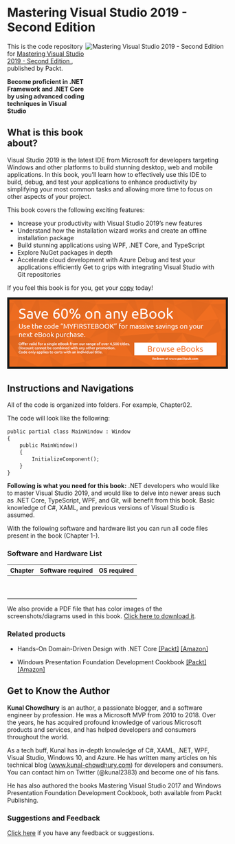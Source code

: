 # Mastering Visual Studio 2019 - Second Edition 

<a href="https://www.packtpub.com/media/catalog/product/cache/e4d64343b1bc593f1c5348fe05efa4a6/9/7/9781789530094-original.jpeg"><img src="" alt="Mastering Visual Studio 2019 - Second Edition " height="256px" align="right"></a>

This is the code repository for [Mastering Visual Studio 2019 - Second Edition ](https://www.packtpub.com/programming/mastering-visual-studio-2019-second-edition?utm_source=github&utm_medium=repository&utm_campaign=9781789530094), published by Packt.

**Become proficient in .NET Framework and .NET Core by using advanced coding techniques in Visual Studio**

## What is this book about?
Visual Studio 2019 is the latest IDE from Microsoft for developers targeting Windows and other platforms to build stunning desktop, web and mobile applications. In this book, you’ll learn how to effectively use this IDE to build, debug, and test your applications to enhance productivity by simplifying your most common tasks and allowing more time to focus on other aspects of your project.


This book covers the following exciting features:
* Increase your productivity with Visual Studio 2019’s new features 
* Understand how the installation wizard works and create an offline installation package 
* Build stunning applications using WPF, .NET Core, and TypeScript 
* Explore NuGet packages in depth 
* Accelerate cloud development with Azure 
Debug and test your applications efficiently 
Get to grips with integrating Visual Studio with Git repositories

If you feel this book is for you, get your [copy](https://www.amazon.com/dp/1789530091) today!

<a href="https://www.packtpub.com/?utm_source=github&utm_medium=banner&utm_campaign=GitHubBanner"><img src="https://raw.githubusercontent.com/PacktPublishing/GitHub/master/GitHub.png" 
alt="https://www.packtpub.com/" border="5" /></a>

## Instructions and Navigations
All of the code is organized into folders. For example, Chapter02.

The code will look like the following:
```
public partial class MainWindow : Window
{
    public MainWindow()
    {
        InitializeComponent();
    }
}
```

**Following is what you need for this book:**
.NET developers who would like to master Visual Studio 2019, and would like to delve into newer areas such as .NET Core, TypeScript, WPF, and Git, will benefit from this book. Basic knowledge of C#, XAML, and previous versions of Visual Studio is assumed.

With the following software and hardware list you can run all code files present in the book (Chapter 1-).
### Software and Hardware List
| Chapter | Software required | OS required |
| -------- | ------------------------------------ | ----------------------------------- |
|  |  |  |
|  |  |  |
|  |  |  |
|  |  |  |
|  |  |  |
|  |  |  |
|  |  |  |
|  |  |  |
|  |  |  |
|  |  |  |

We also provide a PDF file that has color images of the screenshots/diagrams used in this book. [Click here to download it]().

### Related products
* Hands-On Domain-Driven Design with .NET Core  [[Packt]](https://www.packtpub.com/application-development/hands-domain-driven-design-net-core?utm_source=github&utm_medium=repository&utm_campaign=9781788834094) [[Amazon]](https://www.amazon.com/dp/B07C5WSR9B)

* Windows Presentation Foundation Development Cookbook  [[Packt]](https://www.packtpub.com/application-development/windows-presentation-foundation-development-cookbook?utm_source=github&utm_medium=repository&utm_campaign=9781788399807) [[Amazon]](https://www.amazon.com/dp/1788399803)

## Get to Know the Author
**Kunal Chowdhury**
is an author, a passionate blogger, and a software engineer by profession. He was a Microsoft MVP from 2010 to 2018. Over the years, he has acquired profound knowledge of various Microsoft products and services, and has helped developers and consumers throughout the world.

As a tech buff, Kunal has in-depth knowledge of C#, XAML, .NET, WPF, Visual Studio, Windows 10, and Azure. He has written many articles on his technical blog (www.kunal-chowdhury.com) for developers and consumers. You can contact him on Twitter (@kunal2383) and become one of his fans.

He has also authored the books Mastering Visual Studio 2017 and Windows Presentation Foundation Development Cookbook, both available from Packt Publishing.

### Suggestions and Feedback
[Click here](https://docs.google.com/forms/d/e/1FAIpQLSdy7dATC6QmEL81FIUuymZ0Wy9vH1jHkvpY57OiMeKGqib_Ow/viewform) if you have any feedback or suggestions.
